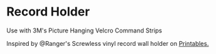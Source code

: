 # Record Holder

Use with 3M's Picture Hanging Velcro Command Strips

Inspired by @Ranger's Screwless vinyl record wall holder on [Printables.](https://www.printables.com/model/225651-screwless-vinyl-record-wall-holder)

